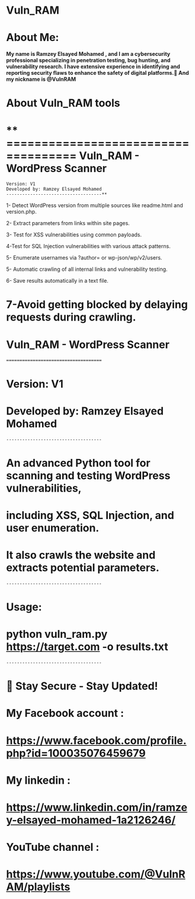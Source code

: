 # Vuln_RAM
# About Me:
**My name is Ramzey Elsayed Mohamed , and I am a cybersecurity professional specializing in penetration testing, bug hunting, and vulnerability research. I have extensive experience in identifying and reporting security flaws to enhance the safety of digital platforms. ِAnd my nickname is @VulnRAM**

# About Vuln_RAM tools
** ====================================
        Vuln_RAM - WordPress Scanner
 ====================================
    Version: V1
    Developed by: Ramzey Elsayed Mohamed
    ------------------------------------**
1- Detect WordPress version from multiple sources like readme.html and version.php.

2- Extract parameters from links within site pages.

3- Test for XSS vulnerabilities using common payloads.

4-Test for SQL Injection vulnerabilities with various attack patterns.

5- Enumerate usernames via ?author= or wp-json/wp/v2/users.

5- Automatic crawling of all internal links and vulnerability testing.

6- Save results automatically in a text file.

7-Avoid getting blocked by delaying requests during crawling.
  ====================================
 #       Vuln_RAM - WordPress Scanner
    ====================================
#    Version: V1
#   Developed by: Ramzey Elsayed Mohamed
    ------------------------------------
#    An advanced Python tool for scanning and testing WordPress vulnerabilities,
#    including XSS, SQL Injection, and user enumeration. 
 #   It also crawls the website and extracts potential parameters.
    ------------------------------------
  # Usage:
  #  python vuln_ram.py https://target.com -o results.txt
    ------------------------------------
  #  🚀 Stay Secure - Stay Updated!

# My Facebook account :
# https://www.facebook.com/profile.php?id=100035076459679

# My linkedin :
# https://www.linkedin.com/in/ramzey-elsayed-mohamed-1a2126246/

# YouTube channel :
# https://www.youtube.com/@VulnRAM/playlists
